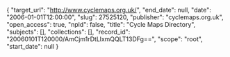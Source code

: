 {
  "target_url": "http://www.cyclemaps.org.uk/", 
  "end_date": null, 
  "date": "2006-01-01T12:00:00", 
  "slug": 27525120, 
  "publisher": "cyclemaps.org.uk", 
  "open_access": true, 
  "npld": false, 
  "title": "Cycle Maps Directory", 
  "subjects": [], 
  "collections": [], 
  "record_id": "20060101T120000/AmCjm1rDtLlxmQQLT13DFg==", 
  "scope": "root", 
  "start_date": null
}

